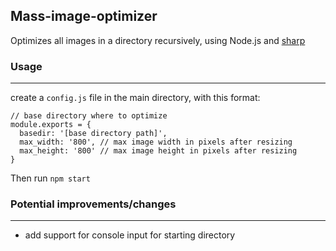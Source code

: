 Mass-image-optimizer
---
Optimizes all images in a directory recursively, using Node.js and [sharp](https://github.com/lovell/sharp)

### Usage
---
create a `config.js` file in the main directory, with this format:
```
// base directory where to optimize
module.exports = {
  basedir: '[base directory path]',
  max_width: '800', // max image width in pixels after resizing
  max_height: '800' // max image height in pixels after resizing
}
```
Then run `npm start`

### Potential improvements/changes
---
* add support for console input for starting directory